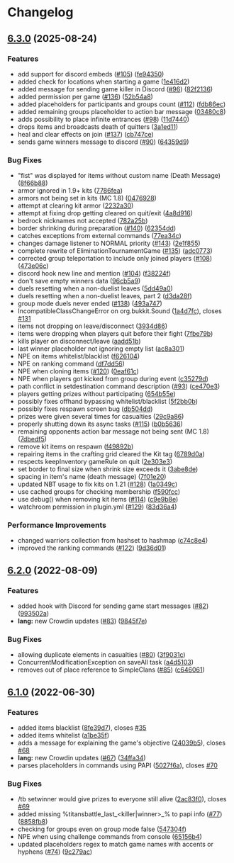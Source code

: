 # Changelog

## [6.3.0](https://github.com/RoinujNosde/TitansBattle/compare/v6.2.0...v6.3.0) (2025-08-24)


### Features

* add support for discord embeds ([#105](https://github.com/RoinujNosde/TitansBattle/issues/105)) ([fe94350](https://github.com/RoinujNosde/TitansBattle/commit/fe94350e0ddc2f6d35372d71a1c1954ea2a79da3))
* added check for locations when starting a game ([1e416d2](https://github.com/RoinujNosde/TitansBattle/commit/1e416d2ab561bb2b8f7b527ddbecd0afbe8d6f4b))
* added message for sending game killer in Discord ([#96](https://github.com/RoinujNosde/TitansBattle/issues/96)) ([82f2136](https://github.com/RoinujNosde/TitansBattle/commit/82f2136b65169c4a378d765767786b51c0a5e958))
* added permission per game ([#136](https://github.com/RoinujNosde/TitansBattle/issues/136)) ([52b54a8](https://github.com/RoinujNosde/TitansBattle/commit/52b54a8521402a1b3d394de558e44ee400ad5f3b))
* added placeholders for participants and groups count ([#112](https://github.com/RoinujNosde/TitansBattle/issues/112)) ([fdb86ec](https://github.com/RoinujNosde/TitansBattle/commit/fdb86ec96bfd86120d1b940896033a8b11d2d769))
* added remaining groups placeholder to action bar message ([03480c8](https://github.com/RoinujNosde/TitansBattle/commit/03480c80206f80ec0c8434098b2e6bb8cec3347a))
* adds possibility to place infinite entrances ([#98](https://github.com/RoinujNosde/TitansBattle/issues/98)) ([11d7440](https://github.com/RoinujNosde/TitansBattle/commit/11d7440bab9c8e851c87317930723324a59823f7))
* drops items and broadcasts death of quitters ([3a1ed11](https://github.com/RoinujNosde/TitansBattle/commit/3a1ed116755aee25e445fe8f06e5c5299249d4fd))
* heal and clear effects on join ([#137](https://github.com/RoinujNosde/TitansBattle/issues/137)) ([cb747ce](https://github.com/RoinujNosde/TitansBattle/commit/cb747cec2e1ea5a5809a2f413b6041f30a44812b))
* sends game winners message to discord ([#90](https://github.com/RoinujNosde/TitansBattle/issues/90)) ([64359d9](https://github.com/RoinujNosde/TitansBattle/commit/64359d91f58dbde09e7232095e6ffb370346fd76))


### Bug Fixes

* "fist" was displayed for items without custom name (Death Message) ([8f66b88](https://github.com/RoinujNosde/TitansBattle/commit/8f66b88a205a875d2ced16039bc19f44ac20d19f))
* armor ignored in 1.9+ kits ([7786fea](https://github.com/RoinujNosde/TitansBattle/commit/7786fea2c9b6ebd2ee585cdc516e384b2a543390))
* armors not being set in kits (MC 1.8) ([0476928](https://github.com/RoinujNosde/TitansBattle/commit/04769285eec60df0676e23da41437292ce4ee5a7))
* attempt at clearing kit armor ([2232a30](https://github.com/RoinujNosde/TitansBattle/commit/2232a302583ce12e39ae56ee4280ffff30666d3c))
* attempt at fixing drop getting cleared on quit/exit ([4a8d916](https://github.com/RoinujNosde/TitansBattle/commit/4a8d9168f37f9a2088e78dedb82a06e224186fe8))
* bedrock nicknames not accepted ([782a25b](https://github.com/RoinujNosde/TitansBattle/commit/782a25b9b7d74ed1f506d4381269d630bd16f156))
* border shrinking during preparation ([#140](https://github.com/RoinujNosde/TitansBattle/issues/140)) ([62354dd](https://github.com/RoinujNosde/TitansBattle/commit/62354dda05591ecceee75d22d60f11cfefa7d87c))
* catches exceptions from external commands ([77ea34c](https://github.com/RoinujNosde/TitansBattle/commit/77ea34ce52a9b79371026920a02db25accbfbfbb))
* changes damage listener to NORMAL priority ([#143](https://github.com/RoinujNosde/TitansBattle/issues/143)) ([2e1f855](https://github.com/RoinujNosde/TitansBattle/commit/2e1f855616aca41a936045c2353e07639b8d592b))
* complete rewrite of EliminationTournamentGame ([#135](https://github.com/RoinujNosde/TitansBattle/issues/135)) ([adc0773](https://github.com/RoinujNosde/TitansBattle/commit/adc0773ecde4f3802ee548f1f7d6dddcd6fa72ad))
* corrected group teleportation to include only joined players ([#108](https://github.com/RoinujNosde/TitansBattle/issues/108)) ([473e06c](https://github.com/RoinujNosde/TitansBattle/commit/473e06c1f35251360b36a86e4260d69395956505))
* discord hook new line and mention ([#104](https://github.com/RoinujNosde/TitansBattle/issues/104)) ([f38224f](https://github.com/RoinujNosde/TitansBattle/commit/f38224feb9e8b40d99aab9d03aaa7522351accb8))
* don't save empty winners data ([96cb5a9](https://github.com/RoinujNosde/TitansBattle/commit/96cb5a9c5445045924b1c6852eb6490972636929))
* duels resetting when a non-duelist leaves ([5dd49a0](https://github.com/RoinujNosde/TitansBattle/commit/5dd49a0d4fabd42e80ce3a3ea13966486c799d35))
* duels resetting when a non-duelist leaves, part 2 ([d3da28f](https://github.com/RoinujNosde/TitansBattle/commit/d3da28fc9fc73f05d40eb5e6430db9bdd6b1b435))
* group mode duels never ended ([#138](https://github.com/RoinujNosde/TitansBattle/issues/138)) ([493a747](https://github.com/RoinujNosde/TitansBattle/commit/493a7475c1be50cbdd7c15a0589c464bb480226c))
* IncompatibleClassChangeError on org.bukkit.Sound ([1a4d7fc](https://github.com/RoinujNosde/TitansBattle/commit/1a4d7fc6e9503d2552649abdd2fac9e5ac6662a7)), closes [#131](https://github.com/RoinujNosde/TitansBattle/issues/131)
* items not dropping on leave/disconnect ([3934d86](https://github.com/RoinujNosde/TitansBattle/commit/3934d86cdfccb9777b7059beddae555f1590be15))
* items were dropping when players quit before their fight ([7fbe79b](https://github.com/RoinujNosde/TitansBattle/commit/7fbe79b0c8539d8058cd8b6bc25a1956307ea981))
* kills player on disconnect/leave ([aadd51b](https://github.com/RoinujNosde/TitansBattle/commit/aadd51bcc507ace1d57e3877c2fd4d0fbdc651fc))
* last winner placeholder not ignoring empty list ([ac8a301](https://github.com/RoinujNosde/TitansBattle/commit/ac8a301f4bc93d97445e6aba5067d0ee0800b98a))
* NPE on items whitelist/blacklist ([f626104](https://github.com/RoinujNosde/TitansBattle/commit/f62610418e602a6e8a646c25771f5ac7565f206a))
* NPE on ranking command ([df7dd56](https://github.com/RoinujNosde/TitansBattle/commit/df7dd56edce54c8083284ed0d67648d1b3dbd415))
* NPE when cloning items ([#120](https://github.com/RoinujNosde/TitansBattle/issues/120)) ([0eaf61c](https://github.com/RoinujNosde/TitansBattle/commit/0eaf61cf6ee0448d1409ea07914dc3640798c0b6))
* NPE when players got kicked from group during event ([c35279d](https://github.com/RoinujNosde/TitansBattle/commit/c35279de55b44955f7041ae7eae67eee0e88051a))
* path conflict in setdestination command description ([#93](https://github.com/RoinujNosde/TitansBattle/issues/93)) ([ce470e3](https://github.com/RoinujNosde/TitansBattle/commit/ce470e3062dc6d87344e9ddb1a7d5fba561c6341))
* players getting prizes without participating ([654b55e](https://github.com/RoinujNosde/TitansBattle/commit/654b55e0628b11bcca627364bd6c4d721926e15f))
* possibly fixes offhand bypassing whitelist/blacklist ([5f2bb0b](https://github.com/RoinujNosde/TitansBattle/commit/5f2bb0b06036e8094aaf3e686f66eb3806a2e327))
* possibly fixes respawn screen bug ([db504dd](https://github.com/RoinujNosde/TitansBattle/commit/db504dd6baf3e9d9bb1ea937056e38bf3337fadb))
* prizes were given several times for casualties ([29c9a86](https://github.com/RoinujNosde/TitansBattle/commit/29c9a8662d8c35b2f9496e8a0a1843f70561bb8a))
* properly shutting down its async tasks ([#115](https://github.com/RoinujNosde/TitansBattle/issues/115)) ([b0b5636](https://github.com/RoinujNosde/TitansBattle/commit/b0b5636cd279618d7c63514b8ece8e29f16749dd))
* remaining opponents action bar message not being sent (MC 1.8) ([7dbedf5](https://github.com/RoinujNosde/TitansBattle/commit/7dbedf5ca21544309e8a29188d9a5782586a88a6))
* remove kit items on respawn ([f49892b](https://github.com/RoinujNosde/TitansBattle/commit/f49892b75dee4c868beae95845731cdf41ab2049))
* repairing items in the crafting grid cleared the Kit tag ([6789d0a](https://github.com/RoinujNosde/TitansBattle/commit/6789d0ab33dad0f8d202d8ffd2f1d6858d66c1fd))
* respects keepInventory gameRule on quit ([2e303e3](https://github.com/RoinujNosde/TitansBattle/commit/2e303e32fe48a3a05eab37c5009125b56ff69f69))
* set border to final size when shrink size exceeds it ([3abe8de](https://github.com/RoinujNosde/TitansBattle/commit/3abe8de4da1db2badd16aabc1da0839c31300485))
* spacing in item's name (death message) ([7f01e20](https://github.com/RoinujNosde/TitansBattle/commit/7f01e20dbf5422b248c599be88a7e2a7603a26f4))
* updated NBT usage to fix kits on 1.21 ([#128](https://github.com/RoinujNosde/TitansBattle/issues/128)) ([1a0349c](https://github.com/RoinujNosde/TitansBattle/commit/1a0349c8b3b099da4292859598a760f0a0c88596))
* use cached groups for checking membership ([f590fcc](https://github.com/RoinujNosde/TitansBattle/commit/f590fcc8354901f7ff49aaf02e6c9339a1b7e156))
* use debug() when removing kit items ([#114](https://github.com/RoinujNosde/TitansBattle/issues/114)) ([c9e9b8e](https://github.com/RoinujNosde/TitansBattle/commit/c9e9b8e531978e674af96c407bbf56704f11c9d4))
* watchroom permission in plugin.yml ([#129](https://github.com/RoinujNosde/TitansBattle/issues/129)) ([83d36a4](https://github.com/RoinujNosde/TitansBattle/commit/83d36a4ac2a503c93346e85b305c9c9cc23eb7b7))


### Performance Improvements

* changed warriors collection from hashset to hashmap ([c74c8e4](https://github.com/RoinujNosde/TitansBattle/commit/c74c8e4e28bcbb81a8d40d2d52cee9d809099016))
* improved the ranking commands ([#122](https://github.com/RoinujNosde/TitansBattle/issues/122)) ([9d36d01](https://github.com/RoinujNosde/TitansBattle/commit/9d36d011fae18144c1a96c656540bd193bd571b3))

## [6.2.0](https://github.com/RoinujNosde/TitansBattle/compare/v6.1.0...v6.2.0) (2022-08-09)


### Features

* added hook with Discord for sending game start messages  ([#82](https://github.com/RoinujNosde/TitansBattle/issues/82)) ([993502a](https://github.com/RoinujNosde/TitansBattle/commit/993502a7f4797d59cda1f8240c865353dd7132c7))
* **lang:** new Crowdin updates ([#83](https://github.com/RoinujNosde/TitansBattle/issues/83)) ([9845f7e](https://github.com/RoinujNosde/TitansBattle/commit/9845f7e671276e5ca1bf7c10fd63284e33f07463))


### Bug Fixes

* allowing duplicate elements in casualties ([#80](https://github.com/RoinujNosde/TitansBattle/issues/80)) ([3f9031c](https://github.com/RoinujNosde/TitansBattle/commit/3f9031c76e9d59d3cf93e60d45f0262660f3cdf0))
* ConcurrentModificationException on saveAll task ([a4d5103](https://github.com/RoinujNosde/TitansBattle/commit/a4d5103a992879a62089e6b97f7ef96602ea1958))
* removes out of place reference to SimpleClans ([#85](https://github.com/RoinujNosde/TitansBattle/issues/85)) ([c646061](https://github.com/RoinujNosde/TitansBattle/commit/c646061b86811ab5db97fe1c84a2b5c448f32669))

## [6.1.0](https://github.com/RoinujNosde/TitansBattle/compare/v6.0.0...v6.1.0) (2022-06-30)


### Features

* added items blacklist ([8fe39d7](https://github.com/RoinujNosde/TitansBattle/commit/8fe39d7e68934451225b49811b3447bfc87aa205)), closes [#35](https://github.com/RoinujNosde/TitansBattle/issues/35)
* added items whitelist ([a1be35f](https://github.com/RoinujNosde/TitansBattle/commit/a1be35f98db10233549f1902017a17a3a4c549cc))
* adds a message for explaining the game's objective ([24039b5](https://github.com/RoinujNosde/TitansBattle/commit/24039b52fd46d7e18bb3be21e6b6bed883a67220)), closes [#68](https://github.com/RoinujNosde/TitansBattle/issues/68)
* **lang:** new Crowdin updates ([#67](https://github.com/RoinujNosde/TitansBattle/issues/67)) ([34ffa34](https://github.com/RoinujNosde/TitansBattle/commit/34ffa34e10ce1f7b430ff72abf85a12e552a58c2))
* parses placeholders in commands using PAPI ([5027f6a](https://github.com/RoinujNosde/TitansBattle/commit/5027f6a2399a05c166167b1710e6c008709945c0)), closes [#70](https://github.com/RoinujNosde/TitansBattle/issues/70)


### Bug Fixes

* /tb setwinner would give prizes to everyone still alive ([2ac83f0](https://github.com/RoinujNosde/TitansBattle/commit/2ac83f00450ee7c8c336059e8aac6d5d03dfc5f1)), closes [#69](https://github.com/RoinujNosde/TitansBattle/issues/69)
* added missing %titansbattle_last_<killer|winner>_<game>% to papi info ([#77](https://github.com/RoinujNosde/TitansBattle/issues/77)) ([8858fb8](https://github.com/RoinujNosde/TitansBattle/commit/8858fb8a0c788bf7f041cb504a4e71d21c7ce138))
* checking for groups even on group mode false ([547304f](https://github.com/RoinujNosde/TitansBattle/commit/547304f3298e1aeb0da211bc0b54322134e12017))
* NPE when using challenge commands from console ([65156b4](https://github.com/RoinujNosde/TitansBattle/commit/65156b45fe54d37e572b8d359354150b7d0a2ebb))
* updated placeholders regex to match game names with accents or hyphens ([#74](https://github.com/RoinujNosde/TitansBattle/issues/74)) ([9c279ac](https://github.com/RoinujNosde/TitansBattle/commit/9c279acdc46865608f4b5d74c88172b432a82937))
